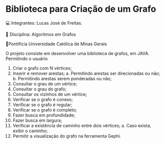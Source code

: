 # Biblioteca para Criação de um Grafo
💻 Integrantes: Lucas José de Freitas.

📖 Disciplina: Algoritmos em Grafos

🏫Pontifícia Universidade Católica de Minas Gerais

O projeto consiste em desenvolver uma biblioteca de grafos, em JAVA. Permitindo o usuário 

1. Criar o grafo com N vértices;
2. Inserir e remover arestas;
  a. Permitindo arestas ser direcionadas ou não;
  b. Permitindo arestas serem ponderadas ou não;
3. Consultar o grau de um vértice;
4. Consultar o grau do grafo;
5. Consultar os vizinhos de um vértice;
6. Verificar se o grafo é conexo;
7. Verificar se o grafo é regular;
8. Verificar se o grafo é completo;
9. Fazer busca em profundidade;
10. Fazer busca em largura;
11. Verificar a existência de caminho entre dois vértices;
  a. Caso exista, exibir o caminho;
12. Permitir a visualização do grafo na ferramenta Gephi.

